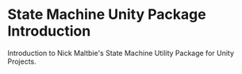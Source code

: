 # State Machine Unity Package Introduction

Introduction to Nick Maltbie's State Machine Utility Package for Unity Projects.
